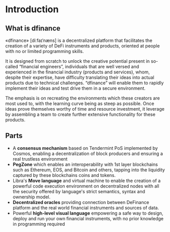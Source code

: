 # Introduction

## What is dfinance

«dfinance» \[diːfaɪˈnæns\] is a decentralized platform that facilitates the creation of a variety of DeFi instruments and products, oriented at people with no or limited programming skills.

It is designed from scratch to unlock the creative potential present in so-called “financial engineers”, individuals that are well versed and experienced in the financial industry \(products and services\), whom, despite their expertise, have difficulty translating their ideas into actual products due to technical challenges. “dfinance” will enable them to rapidly implement their ideas and test drive them in a secure environment.

The emphasis is on recreating the environments which these creators are most used to, with the learning curve being as steep as possible. Once ideas prove themselves worthy of time and resource investment, it leverage by assembling a team to create further extensive functionality for these products.

## Parts

* A **consensus mechanism** based on Tendermint PoS implemented by Cosmos, enabling a decentralization of block producers and ensuring a real trustless environment
* **PegZone** which enables an interoperability with 1st layer blockchains such as Ethereum, EOS, and Bitcoin and others, tapping into the liquidity captured by these blockchains coins and tokens.
* Libra's **Move language** and virtual machine to enable the creation of a powerful code execution environment on decentralized nodes with all the security offered by language's strict semantics, syntax and ownership model.
* **Decentralized oracles** providing connection between DeFinance platform and the real world financial instruments and sources of data.
* Powerful **high-level visual language** empowering a safe way to design, deploy and run your own financial instruments, with no prior knowledge in programming required
